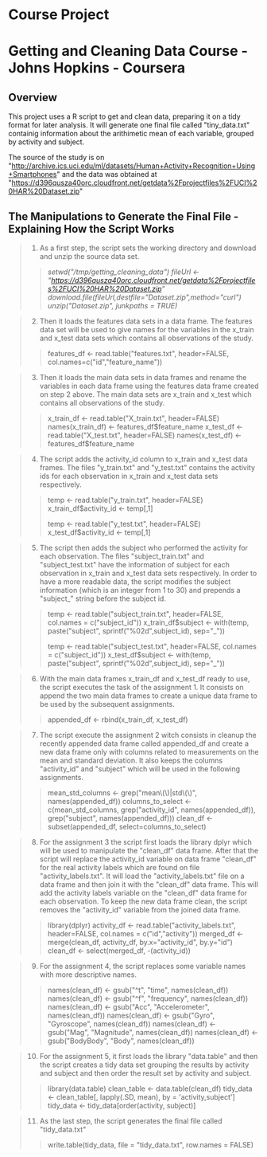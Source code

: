 # Course Project
# Getting and Cleaning Data Course - Johns Hopkins - Coursera

## Overview
This project uses a R script to get and clean data, preparing it on a tidy format for later analysis. It will generate one final file called "tiny_data.txt" containig information about the arithimetic mean of each variable, grouped by activity and subject.

The source of the study is on "http://archive.ics.uci.edu/ml/datasets/Human+Activity+Recognition+Using+Smartphones" and the data was obtained at "https://d396qusza40orc.cloudfront.net/getdata%2Fprojectfiles%2FUCI%20HAR%20Dataset.zip"


## The Manipulations to Generate the Final File - Explaining How the Script Works

> 1. As a first step, the script sets the working directory and download and unzip the source data set.
>> *setwd("/tmp/getting_cleaning_data")
>> fileUrl <- "https://d396qusza40orc.cloudfront.net/getdata%2Fprojectfiles%2FUCI%20HAR%20Dataset.zip"
>> download.file(fileUrl,destfile="Dataset.zip",method="curl")
>> unzip("Dataset.zip", junkpaths = TRUE)*


> 2. Then it loads the features data sets in a data frame. The features data set will be used to give names for the variables in the x_train and x_test data sets which contains all observations of the study. 
>> features_df <- read.table("features.txt", header=FALSE, col.names=c("id","feature_name"))


> 3. Then it loads the main data sets in data frames and rename the variables in each data frame using the features data frame created on step 2 above. The main data sets are x_train and x_test which contains all observations of the study. 
>> x_train_df <- read.table("X_train.txt", header=FALSE)
>> names(x_train_df) <- features_df$feature_name
>> x_test_df <- read.table("X_test.txt", header=FALSE)
>> names(x_test_df) <- features_df$feature_name


> 4. The script adds the activity_id column to x_train and x_test data frames. The files "y_train.txt" and "y_test.txt" contains the activity ids for each observation in x_train and x_test data sets respectively.
>> temp <- read.table("y_train.txt", header=FALSE)
>> x_train_df$activity_id <- temp[,1]
>> 
>> temp <- read.table("y_test.txt", header=FALSE)
>> x_test_df$activity_id <- temp[,1]


> 5. The script then adds the subject who performed the activity for each observation. The files "subject_train.txt" and "subject_test.txt" have the information of subject for each observation in x_train and x_test data sets respectively. In order to have a more readable data, the script modifies the subject information (which is an integer from 1 to 30) and prepends a "subject_" string before the subject id.
>> temp <- read.table("subject_train.txt", header=FALSE, col.names = c("subject_id"))
>> x_train_df$subject <- with(temp, paste("subject", sprintf("%02d",subject_id), sep="_"))
>> 
>> temp <- read.table("subject_test.txt", header=FALSE, col.names = c("subject_id"))
>> x_test_df$subject <- with(temp, paste("subject", sprintf("%02d",subject_id), sep="_"))


> 6. With the main data frames x_train_df and x_test_df ready to use, the script executes the task of the assignment 1. It consists on append the two main data frames to create a unique data frame to be used by the subsequent assignments.
>> appended_df <- rbind(x_train_df, x_test_df)


> 7. The script execute the assignment 2 witch consists in cleanup the recently appended data frame called appended_df and create a new data frame only with columns related to measurements on the mean and standard deviation. It also keeps the columns "activity_id" and "subject" which will be used in the following assignments.
>> mean_std_columns <- grep("mean\\(\\)|std\\(\\)", names(appended_df))
>> columns_to_select <- c(mean_std_columns, grep("activity_id", names(appended_df)), grep("subject", names(appended_df)))
>> clean_df <- subset(appended_df, select=columns_to_select)


> 8. For the assignment 3 the script first loads the library dplyr which will be used to manipulate the "clean_df" data frame. After that the script will replace the activity_id variable on data frame "clean_df" for the real activity labels which are found on file "activity_labels.txt". It will load the "activity_labels.txt" file on a data frame and then join it with the "clean_df" data frame. This will add the activity labels variable on the "clean_df" data frame for each observation. To keep the new data frame clean, the script removes the "activity_id" variable from the joined data frame.
>> library(dplyr)
>> activity_df <- read.table("activity_labels.txt", header=FALSE, col.names = c("id","activity"))
>> merged_df <- merge(clean_df, activity_df, by.x="activity_id", by.y="id")
>> clean_df <- select(merged_df, -(activity_id))


> 9. For the assignment 4, the script replaces some variable names with more descriptive names.
>> names(clean_df) <- gsub("^t", "time", names(clean_df))
>> names(clean_df) <- gsub("^f", "frequency", names(clean_df))
>> names(clean_df) <- gsub("Acc", "Accelerometer", names(clean_df))
>> names(clean_df) <- gsub("Gyro", "Gyroscope", names(clean_df))
>> names(clean_df) <- gsub("Mag", "Magnitude", names(clean_df))
>> names(clean_df) <- gsub("BodyBody", "Body", names(clean_df))


> 10. For the assignment 5, it first loads the library "data.table" and then the script creates a tidy data set grouping the results by activity and subject and then order the result set by activity and subject.
>> library(data.table)
>> clean_table <- data.table(clean_df)
>> tidy_data <- clean_table[, lapply(.SD, mean), by = 'activity,subject']
>> tidy_data <- tidy_data[order(activity, subject)]


> 11. As the last step, the script generates the final file called "tidy_data.txt"
>> write.table(tidy_data, file = "tidy_data.txt", row.names = FALSE)